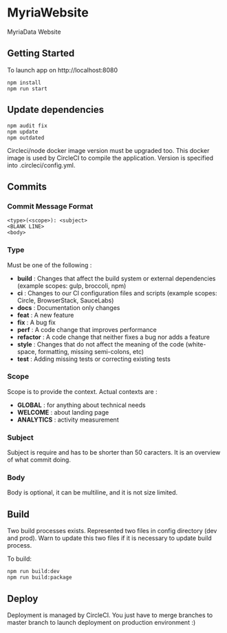 # MyriaWebsite
MyriaData Website

## Getting Started
To launch app on http://localhost:8080
```
npm install
npm run start
```

## Update dependencies
```
npm audit fix
npm update
npm outdated
```

Circleci/node docker image version must be upgraded too. 
This docker image is used by CircleCI to compile the application. 
Version is specified into .circleci/config.yml.

## Commits

### Commit Message Format
```
<type>(<scope>): <subject>
<BLANK LINE>
<body>
```

### Type

Must be one of the following :
- **build** : Changes that affect the build system or external dependencies (example scopes: gulp, broccoli, npm)
- **ci** : Changes to our CI configuration files and scripts (example scopes: Circle, BrowserStack, SauceLabs)
- **docs** : Documentation only changes
- **feat** : A new feature
- **fix** : A bug fix
- **perf** : A code change that improves performance
- **refactor** : A code change that neither fixes a bug nor adds a feature
- **style** : Changes that do not affect the meaning of the code (white-space, formatting, missing semi-colons, etc)
- **test** : Adding missing tests or correcting existing tests

### Scope

Scope is to provide the context. Actual contexts are :
- **GLOBAL** : for anything about technical needs 
- **WELCOME** : about landing page 
- **ANALYTICS** : activity measurement

### Subject

Subject is require and has to be shorter than 50 caracters. It is an overview of what commit doing.

### Body

Body is optional, it can be multiline, and it is not size limited.

## Build
Two build processes exists. Represented two files in config directory (dev and prod).
Warn to update this two files if it is necessary to update build process.

To build:
```
npm run build:dev
npm run build:package
```

## Deploy
Deployment is managed by CircleCI.
You just have to merge branches to master branch to launch deployment on production environment :)

